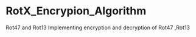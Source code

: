 # RotX_Encrypion_Algorithm
Rot47 and Rot13 
Implementing encryption and decryption of Rot47 ,Rot13 
